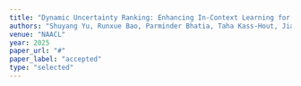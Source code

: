 ```yaml
---
title: "Dynamic Uncertainty Ranking: Enhancing In-Context Learning for Long-Tail Knowledge in LLMs"
authors: "Shuyang Yu, Runxue Bao, Parminder Bhatia, Taha Kass-Hout, Jiayu Zhou, and Cao Xiao"
venue: "NAACL"
year: 2025
paper_url: "#"
paper_label: "accepted"
type: "selected"
---
```


